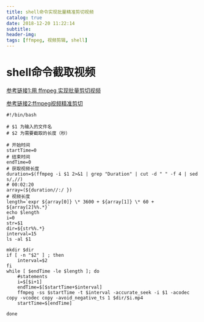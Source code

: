 ```yaml
---
title: shell命令实现批量精准剪切视频
catalog: true
date: 2018-12-20 11:22:14
subtitle:
header-img:
tags: [ffmpeg, 视频剪辑, shell]
---
```


# shell命令截取视频

[参考链接1:用 ffmpeg 实现批量剪切视频](https://blog.csdn.net/miao9999/article/details/79189534)

[参考链接2:ffmpeg视频精准剪切](https://blog.csdn.net/matrix_laboratory/article/details/53157383)


```shell
#!/bin/bash

# $1 为输入的文件名
# $2 为需要截取的长度（秒）

# 开始时间
startTime=0
# 结束时间
endTime=0
# 获取视频长度
duration=$(ffmpeg -i $1 2>&1 | grep "Duration" | cut -d " " -f 4 | sed s/,//)
# 00:02:20
array=(${duration//:/ })
# 视频长度
length=`expr ${array[0]} \* 3600 + ${array[1]} \* 60 + ${array[2]%%.*}`
echo $length
i=0
str=$1
dir=${str%%.*}
interval=15
ls -al $1

mkdir $dir
if [ -n "$2" ] ; then
    interval=$2
fi
while [ $endTime -le $length ]; do
    #statements
    i=$[$i+1]
    endTime=$[$startTime+$interval]
    ffmpeg -ss $startTime -t $interval -accurate_seek -i $1 -acodec copy -vcodec copy -avoid_negative_ts 1 $dir/$i.mp4
    startTime=$[endTime]

done
```